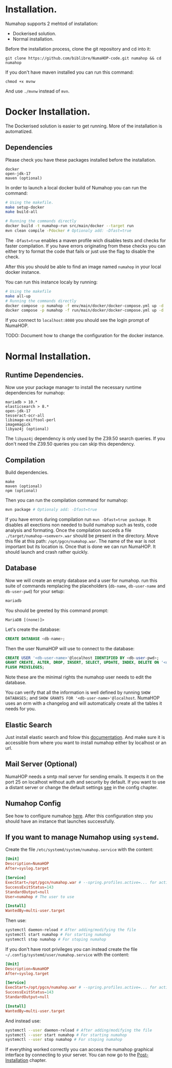 # Installation.

Numahop supports 2 mehtod of installation:
- Dockerised solution.
- Normal installation.

Before the installation process, clone the git repository and cd into it:
<!-- TODO: Change this when the repo is moved to the numahop instance -->
```
git clone https://github.com/biblibre/NumaHOP-code.git numahop && cd numahop
```
If you don't have maven installed you can run this command:
```
chmod +x mvnw
```
And use `./mvnw` instead of `mvn`.

# Docker Installation.
The Dockerised solution is easier to get running. More of the installation is automatized.

## Dependencies
Please check you have these packages installed before the installation.
```
docker
open-jdk-17
maven (optional)
```
In order to launch a local docker build of Numahop you can run the command:
```bash
# Using the makefile.
make setup-docker
make build-all

# Running the commands directly
docker build -t numahop-run src/main/docker --target run
mvn clean compile -Pdocker # Optionaly add: -Dfast=true
```

The `-Dfast=true` enables a maven profile wich disables tests and checks for faster compilation. 
If you have errors originating from these checks you can either try to format the code that fails
or just use the flag to disable the check.

After this you should be able to find an image named `numahop` in your local docker instance.

You can run this instance localy by running:
```bash
# Using the makefile
make all-up
# Running the commands directly
docker compose -p numahop -f env/main/docker/docker-compose.yml up -d
docker compose -p numahop -f run/main/docker/docker-compose.yml up -d
```
If you connect to `localhost:8080` you should see the login prompt of NumaHOP.

TODO: Document how to change the configuration for the docker instance.

# Normal Installation.

## Runtime Dependencies.
Now use your package manager to install the necessary runtime dependencies for numahop:
```
mariadb > 10.*
elasticsearch > 8.*
open-jdk-17
tesseract-ocr-all
libimage-exiftool-perl
imagemagick
libyaz4j (optional)
```

The `libyaz4j` dependency is only used by the Z39.50 search queries. If you don't need the Z39.50 queries you can skip this dependency.

## Compilation
Build dependencies.
```
make
maven (optional)
npm (optional)
```

Then you can run the compilation command for numahop:
```bash
mvn package # Optionaly add: -Dfast=true
```
If you have errors during compilation run `mvn -Dfast=true package`.
It disables all exections non needed to build numahop such as tests, code analysis and formating.
Once the compilation succeds a file `./target/numahop-<semver>.war` should be present in the directory. 
Move this file at this path: `/opt/pgcn/numahop.war`. The name of the war is not important but its location is.
Once that is done we can run NumaHOP. It should launch and crash rather quickly.

## Database
Now we will create an empty database and a user for numahop. 
run this suite of commands remplacing the placeholders (`db-name`, `db-user-name` and `db-user-pwd`) for your setup:
```bash
mariadb
```
You should be greeted by this command prompt:
```
MariaDB [(none)]>
```
Let's create the database:
```sql
CREATE DATABASE <db-name>;
```

Then the user NumaHOP will use to connect to the database:
```sql
CREATE USER '<db-user-name>'@localhost IDENTIFIED BY <db-user-pwd>;
GRANT CREATE, ALTER, DROP, INSERT, SELECT, UPDATE, INDEX, DELETE ON '<db-name>'.* TO '<db-user-name>'@localhost;
FLUSH PRIVILEGES;
```
Note these are the minimal rights the numahop user needs to edit the database.

You can verify that all the information is well defined by running `SHOW DATABASES;` and `SHOW GRANTS FOR '<db-user-name>'@localhost`.
NumaHOP uses an orm with a changelog and will automatically create all the tables it needs for you.

## Elastic Search
Just install elastic search and folow this [documentation][1]. And make sure it is accessible from where you want to install numahop either by localhost or an url.


## Mail Server (Optional)
NumaHOP needs a smtp mail server for sending emails. It expects it on the port 25 on localhost without auth and security by default. If you want to use a distant server or change the default settings [see](./config.md#mail) in the config chapter.

## Numahop Config
See how to configure numahop [here](./config.md).
After this configuration step you should have an instance that launches successfully.

## If you want to manage Numahop using `systemd`.
Create the file `/etc/systemd/system/numahop.service` with the content:
```toml
[Unit]
Description=NumaHOP
After=syslog.target

[Service]
ExecStart=/opt/pgcn/numahop.war # --spring.profiles.active=... for activating certain profiles
SuccessExitStatus=143
StandardOutput=null
User=numahop # The user to use 

[Install]
WantedBy=multi-user.target
```

Then use:
```bash
systemctl daemon-reload # After adding/modifying the file
systemctl start numahop # For starting numahop
systemctl stop numahop # For stoping numahop
```

If you don't have root privileges you can instead create the file `~/.config/systemd/user/numahop.service` with the content: 
```toml
[Unit]
Description=NumaHOP
After=syslog.target

[Service]
ExecStart=/opt/pgcn/numahop.war # --spring.profiles.active=... for activating centrain profiles.
SuccessExitStatus=143
StandardOutput=null

[Install]
WantedBy=multi-user.target
```
And instead use:
```bash
systemctl --user daemon-reload # After adding/modifying the file
systemctl --user start numahop # For starting numahop
systemctl --user stop numahop # For stoping numahop
```

If everything worked correctly you can access the numahop graphical interface by connecting to your server.
You can now go to the [Post-Installation](./post_install.md) chapter.

  [1]: https://www.elastic.co/guide/en/elasticsearch/reference/current/install-elasticsearch.html "Elastic Documentation"
